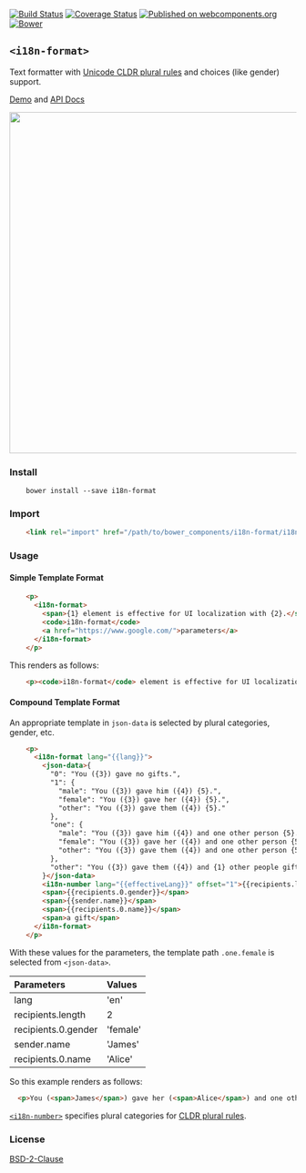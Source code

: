[![Build Status](https://travis-ci.org/t2ym/i18n-format.svg?branch=master)](https://travis-ci.org/t2ym/i18n-format)
[![Coverage Status](https://coveralls.io/repos/github/t2ym/i18n-format/badge.svg?branch=master&build=39)](https://coveralls.io/github/t2ym/i18n-format?branch=master)
[![Published on webcomponents.org](https://img.shields.io/badge/webcomponents.org-published-blue.svg)](https://www.webcomponents.org/element/t2ym/i18n-format)
[![Bower](https://img.shields.io/bower/v/i18n-format.svg)](https://www.webcomponents.org/element/t2ym/i18n-format)

## `<i18n-format>`

Text formatter with [Unicode CLDR plural rules](http://cldr.unicode.org/index/cldr-spec/plural-rules) and choices (like gender) support.

[Demo](https://www.webcomponents.org/element/t2ym/i18n-format/demo/demo/index.html) and [API Docs](https://www.webcomponents.org/element/t2ym/i18n-number/elements/i18n-format)

<img src="https://raw.githubusercontent.com/wiki/t2ym/i18n-format/i18n-format.gif" width="600px">

### Install

```
    bower install --save i18n-format
```

### Import

```html
    <link rel="import" href="/path/to/bower_components/i18n-format/i18n-format.html">
```

### Usage

#### Simple Template Format

```html
    <p>
      <i18n-format>
        <span>{1} element is effective for UI localization with {2}.</span>
        <code>i18n-format</code>
        <a href="https://www.google.com/">parameters</a>
      </i18n-format>
    </p>
```

This renders as follows:

```html
    <p><code>i18n-format</code> element is effective for UI localization with <a href="https://www.google.com/">parameters</a>.</p>
```

#### Compound Template Format

An appropriate template in `json-data` is selected by plural categories, gender, etc.

```html
    <p>
      <i18n-format lang="{{lang}}">
        <json-data>{
          "0": "You ({3}) gave no gifts.",
          "1": {
            "male": "You ({3}) gave him ({4}) {5}.",
            "female": "You ({3}) gave her ({4}) {5}.",
            "other": "You ({3}) gave them ({4}) {5}."
          },
          "one": {
            "male": "You ({3}) gave him ({4}) and one other person {5}.",
            "female": "You ({3}) gave her ({4}) and one other person {5}.",
            "other": "You ({3}) gave them ({4}) and one other person {5}."
          },
          "other": "You ({3}) gave them ({4}) and {1} other people gifts."
        }</json-data>
        <i18n-number lang="{{effectiveLang}}" offset="1">{{recipients.length}}</i18n-number>
        <span>{{recipients.0.gender}}</span>
        <span>{{sender.name}}</span>
        <span>{{recipients.0.name}}</span>
        <span>a gift</span>
      </i18n-format>
    </p>
```

With these values for the parameters, the template path `.one.female` is selected from `<json-data>`.

| Parameters          | Values   |
|:--------------------|:---------|
| lang                | 'en'     |
| recipients.length   | 2        |
| recipients.0.gender | 'female' |
| sender.name         | 'James'  |
| recipients.0.name   | 'Alice'  |

So this example renders as follows:

```html
  <p>You (<span>James</span>) gave her (<span>Alice</span>) and one other person <span>a gift</span>.</p>
```

[`<i18n-number>`](https://www.webcomponents.org/element/t2ym/i18n-number) specifies plural categories for
[CLDR plural rules](http://cldr.unicode.org/index/cldr-spec/plural-rules).

### License

[BSD-2-Clause](https://github.com/t2ym/i18n-format/blob/master/LICENSE.md)
